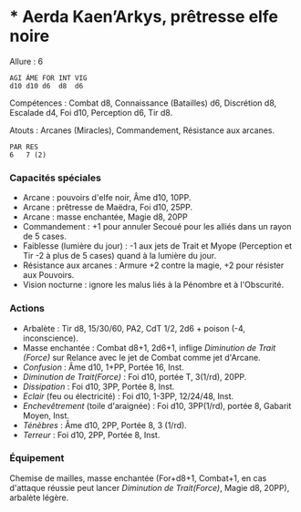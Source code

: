 # * Aerda Kaen’Arkys, prêtresse elfe noire

Allure : 6

	AGI	ÂME	FOR	INT	VIG
	d10	d10	d6	d8	d6

Compétences : Combat d8, Connaissance (Batailles) d6, Discrétion d8, Escalade d4, Foi d10, Perception d6, Tir d8.

Atouts : Arcanes (Miracles), Commandement, Résistance aux arcanes.

	PAR	RES
	6	7 (2)

### Capacités spéciales
- Arcane : pouvoirs d'elfe noir, Âme d10, 10PP.
- Arcane : prêtresse de Maëdra, Foi d10, 25PP.
- Arcane : masse enchantée, Magie d8, 20PP
- Commandement : +1 pour annuler Secoué pour les alliés dans un rayon de 5 cases.
- Faiblesse (lumière du jour) : -1 aux jets de Trait et Myope (Perception et Tir -2 à plus de 5 cases) quand à la lumière du jour.
- Résistance aux arcanes : Armure +2 contre la magie, +2 pour résister aux Pouvoirs.
- Vision nocturne : ignore les malus liés à la Pénombre et à l'Obscurité.

### Actions
- Arbalète : Tir d8, 15/30/60, PA2, CdT 1/2, 2d6 + poison (-4, inconscience).
- Masse enchantée : Combat d8+1, 2d6+1, inflige _Diminution de Trait (Force)_ sur Relance avec le jet de Combat comme jet d'Arcane.
- _Confusion_ : Âme d10, 1+PP, Portée 16, Inst.
- _Diminution de Trait(Force)_ : Foi d10, portée T, 3(1/rd), 20PP.
- _Dissipation_ : Foi d10, 3PP, Portée 8, Inst.
- _Eclair_ (feu ou électricité) : Foi d10, 1-3PP, 12/24/48, Inst.
- _Enchevêtrement_ (toile d'araignée) : Foi d10, 3PP(1/rd), portée 8, Gabarit Moyen, Inst.
- _Ténèbres_ : Âme d10, 2PP, Portée 8, 3 (1/rd).
- _Terreur_ : Foi d10, 2PP, Portée 8, Inst.

### Équipement
Chemise de mailles, masse enchantée (For+d8+1, Combat+1, en cas d'attaque réussie peut lancer _Diminution de Trait(Force)_, Magie d8, 20PP), arbalète légère.
